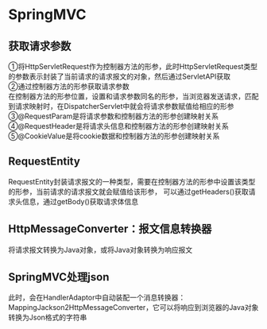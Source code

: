 # SpringMVC
## 获取请求参数
①将HttpServletRequest作为控制器方法的形参，此时HttpServletRequest类型的参数表示封装了当前请求的请求报文的对象，然后通过ServletAPI获取  
②通过控制器方法的形参获取请求参数  
在控制器方法的形参位置，设置和请求参数同名的形参，当浏览器发送请求，匹配到请求映射时，在DispatcherServlet中就会将请求参数赋值给相应的形参  
③@RequestParam是将请求参数和控制器方法的形参创建映射关系  
④@RequestHeader是将请求头信息和控制器方法的形参创建映射关系  
⑤@CookieValue是将cookie数据和控制器方法的形参创建映射关系  

## RequestEntity
RequestEntity封装请求报文的一种类型，需要在控制器方法的形参中设置该类型的形参，当前请求的请求报文就会赋值给该形参，
可以通过getHeaders()获取请求头信息，通过getBody()获取请求体信息

## HttpMessageConverter：报文信息转换器
将请求报文转换为Java对象，或将Java对象转换为响应报文  

## SpringMVC处理json
此时，会在HandlerAdaptor中自动装配一个消息转换器：MappingJackson2HttpMessageConverter，它可以将响应到浏览器的Java对象转换为Json格式的字符串
